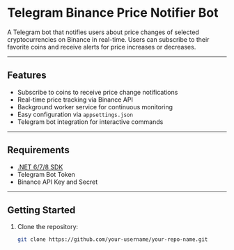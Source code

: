 # Telegram Binance Price Notifier Bot

A Telegram bot that notifies users about price changes of selected cryptocurrencies on Binance in real-time. Users can subscribe to their favorite coins and receive alerts for price increases or decreases.

---

## Features

- Subscribe to coins to receive price change notifications  
- Real-time price tracking via Binance API  
- Background worker service for continuous monitoring  
- Easy configuration via `appsettings.json`  
- Telegram bot integration for interactive commands

---

## Requirements

- [.NET 6/7/8 SDK](https://dotnet.microsoft.com/download)  
- Telegram Bot Token  
- Binance API Key and Secret

---

## Getting Started

1. Clone the repository:
   ```bash
   git clone https://github.com/your-username/your-repo-name.git
